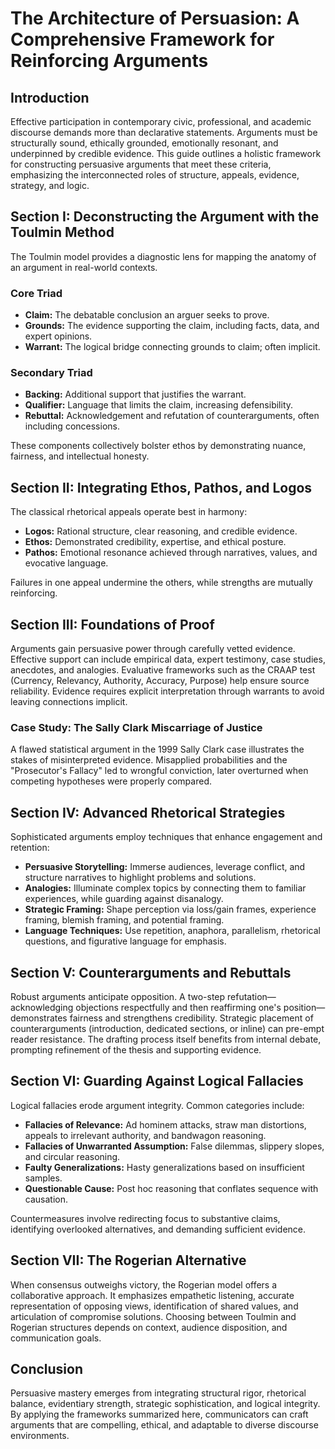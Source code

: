 # The Architecture of Persuasion: A Comprehensive Framework for Reinforcing Arguments

## Introduction

Effective participation in contemporary civic, professional, and academic discourse demands more than declarative statements. Arguments must be structurally sound, ethically grounded, emotionally resonant, and underpinned by credible evidence. This guide outlines a holistic framework for constructing persuasive arguments that meet these criteria, emphasizing the interconnected roles of structure, appeals, evidence, strategy, and logic.

## Section I: Deconstructing the Argument with the Toulmin Method

The Toulmin model provides a diagnostic lens for mapping the anatomy of an argument in real-world contexts.

### Core Triad

- **Claim:** The debatable conclusion an arguer seeks to prove.  
- **Grounds:** The evidence supporting the claim, including facts, data, and expert opinions.  
- **Warrant:** The logical bridge connecting grounds to claim; often implicit.

### Secondary Triad

- **Backing:** Additional support that justifies the warrant.  
- **Qualifier:** Language that limits the claim, increasing defensibility.  
- **Rebuttal:** Acknowledgement and refutation of counterarguments, often including concessions.

These components collectively bolster ethos by demonstrating nuance, fairness, and intellectual honesty.

## Section II: Integrating Ethos, Pathos, and Logos

The classical rhetorical appeals operate best in harmony:

- **Logos:** Rational structure, clear reasoning, and credible evidence.  
- **Ethos:** Demonstrated credibility, expertise, and ethical posture.  
- **Pathos:** Emotional resonance achieved through narratives, values, and evocative language.

Failures in one appeal undermine the others, while strengths are mutually reinforcing.

## Section III: Foundations of Proof

Arguments gain persuasive power through carefully vetted evidence. Effective support can include empirical data, expert testimony, case studies, anecdotes, and analogies. Evaluative frameworks such as the CRAAP test (Currency, Relevancy, Authority, Accuracy, Purpose) help ensure source reliability. Evidence requires explicit interpretation through warrants to avoid leaving connections implicit.

### Case Study: The Sally Clark Miscarriage of Justice

A flawed statistical argument in the 1999 Sally Clark case illustrates the stakes of misinterpreted evidence. Misapplied probabilities and the "Prosecutor's Fallacy" led to wrongful conviction, later overturned when competing hypotheses were properly compared.

## Section IV: Advanced Rhetorical Strategies

Sophisticated arguments employ techniques that enhance engagement and retention:

- **Persuasive Storytelling:** Immerse audiences, leverage conflict, and structure narratives to highlight problems and solutions.  
- **Analogies:** Illuminate complex topics by connecting them to familiar experiences, while guarding against disanalogy.  
- **Strategic Framing:** Shape perception via loss/gain frames, experience framing, blemish framing, and potential framing.  
- **Language Techniques:** Use repetition, anaphora, parallelism, rhetorical questions, and figurative language for emphasis.

## Section V: Counterarguments and Rebuttals

Robust arguments anticipate opposition. A two-step refutation—acknowledging objections respectfully and then reaffirming one's position—demonstrates fairness and strengthens credibility. Strategic placement of counterarguments (introduction, dedicated sections, or inline) can pre-empt reader resistance. The drafting process itself benefits from internal debate, prompting refinement of the thesis and supporting evidence.

## Section VI: Guarding Against Logical Fallacies

Logical fallacies erode argument integrity. Common categories include:

- **Fallacies of Relevance:** Ad hominem attacks, straw man distortions, appeals to irrelevant authority, and bandwagon reasoning.  
- **Fallacies of Unwarranted Assumption:** False dilemmas, slippery slopes, and circular reasoning.  
- **Faulty Generalizations:** Hasty generalizations based on insufficient samples.  
- **Questionable Cause:** Post hoc reasoning that conflates sequence with causation.

Countermeasures involve redirecting focus to substantive claims, identifying overlooked alternatives, and demanding sufficient evidence.

## Section VII: The Rogerian Alternative

When consensus outweighs victory, the Rogerian model offers a collaborative approach. It emphasizes empathetic listening, accurate representation of opposing views, identification of shared values, and articulation of compromise solutions. Choosing between Toulmin and Rogerian structures depends on context, audience disposition, and communication goals.

## Conclusion

Persuasive mastery emerges from integrating structural rigor, rhetorical balance, evidentiary strength, strategic sophistication, and logical integrity. By applying the frameworks summarized here, communicators can craft arguments that are compelling, ethical, and adaptable to diverse discourse environments.

